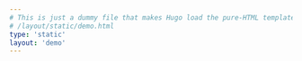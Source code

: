 ```yaml
---
# This is just a dummy file that makes Hugo load the pure-HTML template at
# /layout/static/demo.html
type: 'static'
layout: 'demo'
---
```

